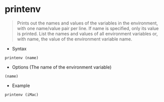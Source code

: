# printenv

> Prints out the names and values of the variables in the environment, with one name/value pair
  per line.  If name is specified, only its value is printed. List the names and values of all environment variables or, with name, the     value of the environment variable name.

- Syntax

`printenv (name)`

- Options (The name of the environment variable)

`(name)`

- Example

`printenv (iMac)`
